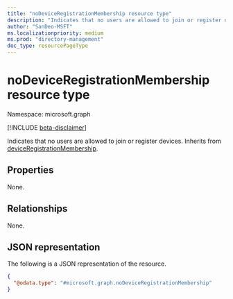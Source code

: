 ```yaml
---
title: "noDeviceRegistrationMembership resource type"
description: "Indicates that no users are allowed to join or register devices."
author: "SanDeo-MSFT"
ms.localizationpriority: medium
ms.prod: "directory-management"
doc_type: resourcePageType
---
```


# noDeviceRegistrationMembership resource type

Namespace: microsoft.graph

[!INCLUDE [beta-disclaimer](../../includes/beta-disclaimer.md)]

Indicates that no users are allowed to join or register devices. Inherits from [deviceRegistrationMembership](../resources/deviceregistrationmembership.md).

## Properties
None.

## Relationships
None.

## JSON representation
The following is a JSON representation of the resource.
<!-- {
  "blockType": "resource",
  "@odata.type": "microsoft.graph.noDeviceRegistrationMembership"
}
-->
``` json
{
  "@odata.type": "#microsoft.graph.noDeviceRegistrationMembership"
}
```
